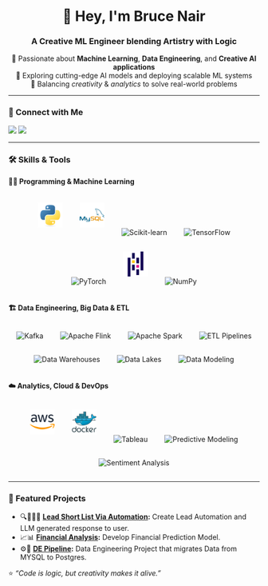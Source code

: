 <h1 align="center">👋 Hey, I'm Bruce Nair </h1>
<h3 align="center">A Creative ML Engineer blending Artistry with Logic</h3>

<p align="center">
    🌱 Passionate about <b>Machine Learning</b>, <b>Data Engineering</b>, and <b>Creative AI applications</b> <br/>
    🚀 Exploring cutting-edge AI models and deploying scalable ML systems <br/>
    🎨 Balancing <i>creativity</i> & <i>analytics</i> to solve real-world problems
</p>

---

### 🔗 Connect with Me
<p align="centre">
<a href="https://www.linkedin.com/in/bruce-n-b61b71146/" target="_blank"><img src="https://img.shields.io/badge/LinkedIn-%230077B5.svg?&style=for-the-badge&logo=linkedin&logoColor=white" /></a>
<a href="mailto:nair.ratish70@gmail.com" target="_blank"><img src="https://img.shields.io/badge/Gmail-D14836?style=for-the-badge&logo=gmail&logoColor=white" /></a>
</p>

---

### 🛠️ Skills & Tools

#### 👨‍💻 Programming & Machine Learning
<p align="center">
  <img src="https://raw.githubusercontent.com/devicons/devicon/master/icons/python/python-original.svg" alt="Python" width="50" height="50" style="margin: 15px;"/>
  <img src="https://raw.githubusercontent.com/devicons/devicon/master/icons/mysql/mysql-original-wordmark.svg" alt="MySQL" width="50" height="50" style="margin: 15px;"/>
  <img src="https://upload.wikimedia.org/wikipedia/commons/0/05/Scikit_learn_logo_small.svg" alt="Scikit-learn" width="50" height="50" style="margin: 15px;"/>
  <img src="https://www.vectorlogo.zone/logos/tensorflow/tensorflow-icon.svg" alt="TensorFlow" width="50" height="50" style="margin: 15px;"/>
  <img src="https://www.vectorlogo.zone/logos/pytorch/pytorch-icon.svg" alt="PyTorch" width="50" height="50" style="margin: 15px;"/>
  <img src="https://raw.githubusercontent.com/devicons/devicon/master/icons/pandas/pandas-original.svg" alt="Pandas" width="50" height="50" style="margin: 15px;"/>
  <img src="https://raw.githubusercontent.com/numpy/numpy/master/branding/icons/primary/numpylogo.svg" alt="NumPy" width="50" height="50" style="margin: 15px;"/>
</p>

#### 🏗️ Data Engineering, Big Data & ETL
<p align="center">
  <img src="https://www.vectorlogo.zone/logos/apache_kafka/apache_kafka-icon.svg" alt="Kafka" width="50" height="50" style="margin: 15px;"/>
  <img src="https://flink.apache.org/img/flink-header-logo.svg" alt="Apache Flink" width="50" height="50" style="margin: 15px;"/>
  <img src="https://spark.apache.org/images/spark-logo-trademark.png" alt="Apache Spark" width="50" height="50" style="margin: 15px;"/>
  <img src="https://cdn-icons-png.flaticon.com/512/2204/2204349.png" alt="ETL Pipelines" width="50" height="50" style="margin: 15px;"/>
  <img src="https://cdn-icons-png.flaticon.com/512/4401/4401475.png" alt="Data Warehouses" width="50" height="50" style="margin: 15px;"/>
  <img src="https://cdn-icons-png.flaticon.com/512/2234/2234685.png" alt="Data Lakes" width="50" height="50" style="margin: 15px;"/>
  <img src="https://cdn-icons-png.flaticon.com/512/3652/3652191.png" alt="Data Modeling" width="50" height="50" style="margin: 15px;"/>
</p>

#### ☁️ Analytics, Cloud & DevOps
<p align="center">
  <img src="https://raw.githubusercontent.com/devicons/devicon/master/icons/amazonwebservices/amazonwebservices-original-wordmark.svg" alt="AWS" width="50" height="50" style="margin: 15px;"/>
  <img src="https://raw.githubusercontent.com/devicons/devicon/master/icons/docker/docker-original-wordmark.svg" alt="Docker" width="50" height="50" style="margin: 15px;"/>
  <img src="https://cdn.worldvectorlogo.com/logos/tableau-software.svg" alt="Tableau" width="50" height="50" style="margin: 15px;"/>
  <img src="https://cdn-icons-png.flaticon.com/512/4260/4260330.png" alt="Predictive Modeling" width="50" height="50" style="margin: 15px;"/>
  <img src="https://cdn-icons-png.flaticon.com/512/3940/3940056.png" alt="Sentiment Analysis" width="50" height="50" style="margin: 15px;"/>
</p>


---

### 🚀 Featured Projects
- 🔍👨🏻‍💼 **[Lead Short List Via Automation](https://github.com/MorisDe/lead_shortlist_automation):** Create Lead Automation and LLM generated response to user.
- 📈📊 **[Financial Analysis](https://github.com/MorisDe/Financial-Statements):** Develop Financial Prediction Model.
- ⚙🧾 **[DE Pipeline](https://github.com/MorisDe/DE_PIPELINE):** Data Engineering Project that migrates Data from MYSQL to Postgres.


⭐️ *“Code is logic, but creativity makes it alive.”*

